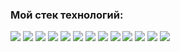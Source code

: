 ### Мой стек технологий:

<img src="https://img.shields.io/badge/react-EE82EE?style=for-the-badge&logo=react&logoColor=black"/> <img src="https://img.shields.io/badge/redux-9400D3?style=for-the-badge&logo=redux&logoColor=black"/> <img src="https://img.shields.io/badge/javascript-DA70D6?style=for-the-badge&logo=javascript&logoColor=black"/> <img src="https://img.shields.io/badge/typescript-BA55D3?style=for-the-badge&logo=typescript&logoColor=black"/> <img src="https://img.shields.io/badge/webpack-9400D3?style=for-the-badge&logo=webpack&logoColor=black"/> <img src="https://img.shields.io/badge/HTML-D8BFD8?style=for-the-badge&logo=html5&logoColor=black"/> <img src="https://img.shields.io/badge/CSS3-DDA0DD?style=for-the-badge&logo=css3&logoColor=black"/> <img src="https://img.shields.io/badge/cypress-9370DB?style=for-the-badge&logo=cypress&logoColor=black"/> 
<img src="https://img.shields.io/badge/express-9400D3?style=for-the-badge&logo=express&logoColor=black"/> <img src="https://img.shields.io/badge/NodeJS-9400D3?style=for-the-badge&logo=node.js&logoColor=black"/> <img src="https://img.shields.io/badge/mongodb-9400D3?style=for-the-badge&logo=mongodb&logoColor=black"/> <img src="https://img.shields.io/badge/postgresql-9400D3?style=for-the-badge&logo=postgresql&logoColor=black"/> <img src="https://img.shields.io/badge/nestJs-9400D3?style=for-the-badge&logo=nestjs&logoColor=black"/> 
